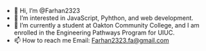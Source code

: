 - 👋 Hi, I’m @Farhan2323
- 👀 I’m interested in JavaScript, Pyhthon, and web development.
- 🌱 I’m currently a student at Oakton Community College, and I am enrolled in the Engineering Pathways Program for UIUC.
- 📫 How to reach me Email: Farhan2323.fa@gmail.com
